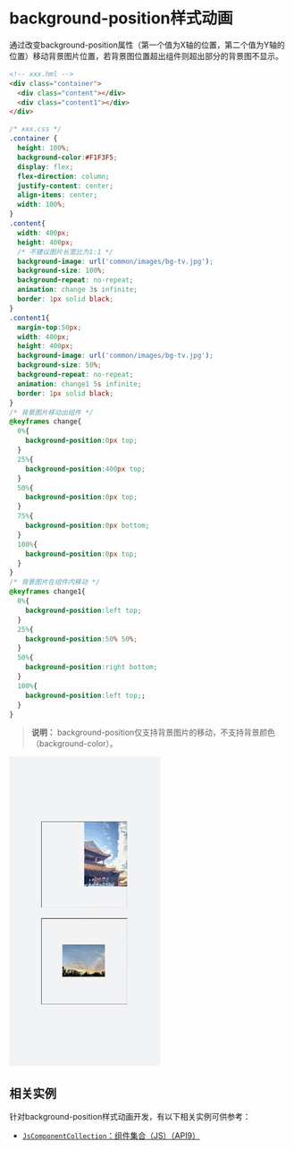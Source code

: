 # background-position样式动画



通过改变background-position属性（第一个值为X轴的位置，第二个值为Y轴的位置）移动背景图片位置，若背景图位置超出组件则超出部分的背景图不显示。


```html
<!-- xxx.hml -->
<div class="container">
  <div class="content"></div>
  <div class="content1"></div>
</div>
```


```css
/* xxx.css */
.container {
  height: 100%;
  background-color:#F1F3F5;
  display: flex;
  flex-direction: column;
  justify-content: center;
  align-items: center;
  width: 100%;
}
.content{
  width: 400px;
  height: 400px;
  /* 不建议图片长宽比为1:1 */
  background-image: url('common/images/bg-tv.jpg');
  background-size: 100%;
  background-repeat: no-repeat;
  animation: change 3s infinite;
  border: 1px solid black;
}
.content1{
  margin-top:50px;
  width: 400px;
  height: 400px;
  background-image: url('common/images/bg-tv.jpg');
  background-size: 50%;
  background-repeat: no-repeat;
  animation: change1 5s infinite;
  border: 1px solid black;
}
/* 背景图片移动出组件 */
@keyframes change{
  0%{
    background-position:0px top;
  }
  25%{
    background-position:400px top;
  }
  50%{
    background-position:0px top;
  }
  75%{
    background-position:0px bottom;
  }
  100%{
    background-position:0px top;
  }
}
/* 背景图片在组件内移动 */
@keyframes change1{
  0%{
    background-position:left top;
  }
  25%{
    background-position:50% 50%;
  }
  50%{
    background-position:right bottom;
  }
  100%{
    background-position:left top;;
  }
}
```


> **说明：**
> background-position仅支持背景图片的移动，不支持背景颜色（background-color）。

![zh-cn_image_background_img.gif](figures/zh-cn_image_background_img.gif)


## 相关实例

针对background-position样式动画开发，有以下相关实例可供参考：

- [`JsComponentCollection`：组件集合（JS）（API9）](https://gitee.com/openharmony/applications_app_samples/tree/master/code/UI/JsComponentClollection/JsComponentCollection)